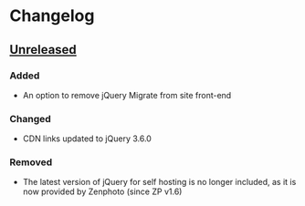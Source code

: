 # Changelog
## [Unreleased]

### Added
* An option to remove jQuery Migrate from site front-end

### Changed
* CDN links updated to jQuery 3.6.0

### Removed
* The latest version of jQuery for self hosting is no longer included, as it is now provided by Zenphoto (since ZP v1.6)

<!-- ## [v1.1] - 2021-02-21 -->


[Unreleased]: https://github.com/bic-ed/Tidy-Assets/compare/v1.0.0..master
<!-- [v1.1]: https://github.com/bic-ed/Tidy-Assets/compare/v1.0.0...v1.1.0 -->
